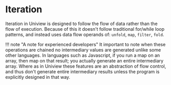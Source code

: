 # Iteration

Iteration in Uniview is designed to follow the flow of data rather than the flow of execution. Because of this it doesn't follow traditional for/while loop patterns, and instead uses data flow operands of: `unfold`, `map`, `filter`, `fold`.

!!! note "A note for experienced developers"
    It important to note when these operations are chained no intermediary values are generated unlike some other languages. In languages such as Javascript, if you run a map on an array, then map on that result; you actually generate an entire intermediary array. Where as in Uniview these features are an abstraction of flow control, and thus don't generate entire intermediary results unless the program is explicitly designed in that way.